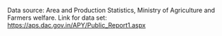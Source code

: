 Data source: Area and Production Statistics, Ministry of Agriculture and Farmers welfare.
Link for data set: https://aps.dac.gov.in/APY/Public_Report1.aspx
